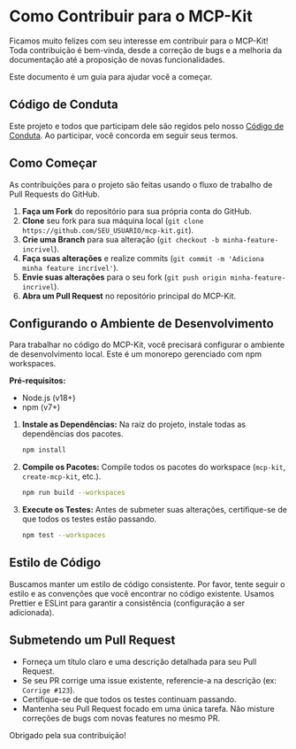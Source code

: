# Como Contribuir para o MCP-Kit

Ficamos muito felizes com seu interesse em contribuir para o MCP-Kit! Toda contribuição é bem-vinda, desde a correção de bugs e a melhoria da documentação até a proposição de novas funcionalidades.

Este documento é um guia para ajudar você a começar.

## Código de Conduta

Este projeto e todos que participam dele são regidos pelo nosso [Código de Conduta](CODE_OF_CONDUCT.md). Ao participar, você concorda em seguir seus termos.

## Como Começar

As contribuições para o projeto são feitas usando o fluxo de trabalho de Pull Requests do GitHub.

1.  **Faça um Fork** do repositório para sua própria conta do GitHub.
2.  **Clone** seu fork para sua máquina local (`git clone https://github.com/SEU_USUARIO/mcp-kit.git`).
3.  **Crie uma Branch** para sua alteração (`git checkout -b minha-feature-incrivel`).
4.  **Faça suas alterações** e realize commits (`git commit -m 'Adiciona minha feature incrível'`).
5.  **Envie suas alterações** para o seu fork (`git push origin minha-feature-incrivel`).
6.  **Abra um Pull Request** no repositório principal do MCP-Kit.

## Configurando o Ambiente de Desenvolvimento

Para trabalhar no código do MCP-Kit, você precisará configurar o ambiente de desenvolvimento local. Este é um monorepo gerenciado com npm workspaces.

**Pré-requisitos:**
- Node.js (v18+)
- npm (v7+)

1.  **Instale as Dependências:** Na raiz do projeto, instale todas as dependências dos pacotes.
    ```bash
    npm install
    ```

2.  **Compile os Pacotes:** Compile todos os pacotes do workspace (`mcp-kit`, `create-mcp-kit`, etc.).
    ```bash
    npm run build --workspaces
    ```

3.  **Execute os Testes:** Antes de submeter suas alterações, certifique-se de que todos os testes estão passando.
    ```bash
    npm test --workspaces
    ```

## Estilo de Código

Buscamos manter um estilo de código consistente. Por favor, tente seguir o estilo e as convenções que você encontrar no código existente. Usamos Prettier e ESLint para garantir a consistência (configuração a ser adicionada).

## Submetendo um Pull Request

-   Forneça um título claro e uma descrição detalhada para seu Pull Request.
-   Se seu PR corrige uma issue existente, referencie-a na descrição (ex: `Corrige #123`).
-   Certifique-se de que todos os testes continuam passando.
-   Mantenha seu Pull Request focado em uma única tarefa. Não misture correções de bugs com novas features no mesmo PR.

Obrigado pela sua contribuição!
